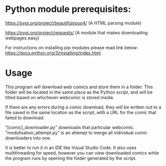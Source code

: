 # Python module prerequisites:
https://pypi.org/project/beautifulsoup4/ (A HTML parsing module)

https://pypi.org/project/requests/ (A module that makes downloading webpages easy)

For instructions on installing pip modules please read link below:
https://docs.python.org/3/installing/index.html

# Usage

This program will download web comics and store them in a folder. This folder will be located in the same place as the Python script, and will be titled based on whichever webcomic is stored inside.

If there are any errors during a comic download, they will be written out to a file saved in the same location as the script, with a URL for the comic that failed to download.

"[comic]_downloader.py" downloads that particular webcomic. "modulisation_attempt.py" is an attempt to merge all individual comic downloaders into one.

It is better to run it in an IDE like Visual Studio Code. It also uses multithreading for speed, however you can view downloaded comics while the program runs by opening the folder generated by the script.
